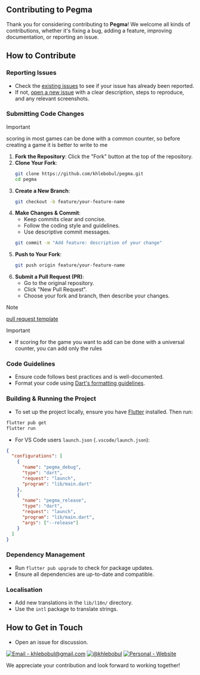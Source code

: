 ## Contributing to Pegma

Thank you for considering contributing to **Pegma**! We welcome all kinds of contributions, whether it's fixing a bug, adding a feature, improving documentation, or reporting an issue.

## How to Contribute

### Reporting Issues

- Check the [existing issues](https://github.com/khlebobul/pegma/issues) to see if your issue has already been reported.
- If not, [open a new issue](https://github.com/khlebobul/pegma/issues/new) with a clear description, steps to reproduce, and any relevant screenshots.

### Submitting Code Changes

> [!IMPORTANT]
> scoring in most games can be done with a common counter, so before creating a game it is better to write to me

1. **Fork the Repository**: Click the "Fork" button at the top of the repository.
2. **Clone Your Fork**:
   ```sh
   git clone https://github.com/khlebobul/pegma.git
   cd pegma
   ```
3. **Create a New Branch**:
   ```sh
   git checkout -b feature/your-feature-name
   ```
4. **Make Changes & Commit**:
   - Keep commits clear and concise.
   - Follow the coding style and guidelines.
   - Use descriptive commit messages.
   ```sh
   git commit -m "Add feature: description of your change"
   ```
5. **Push to Your Fork**:
   ```sh
   git push origin feature/your-feature-name
   ```
6. **Submit a Pull Request (PR)**:
   - Go to the original repository.
   - Click "New Pull Request".
   - Choose your fork and branch, then describe your changes.

> [!NOTE]
> [pull request template](https://github.com/khlebobul/pegma/blob/main/.github/pull_request_template.md)

> [!IMPORTANT]
> - If scoring for the game you want to add can be done with a universal counter, you can add only the rules

### Code Guidelines

- Ensure code follows best practices and is well-documented.
- Format your code using [Dart's formatting guidelines](https://dart.dev/guides/language/effective-dart/style).

### Building & Running the Project

- To set up the project locally, ensure you have [Flutter](https://flutter.dev) installed. Then run:

```sh
flutter pub get
flutter run
```

- For VS Code users `launch.json` (`.vscode/launch.json`):

```json
{
  "configurations": [
    {
      "name": "pegma_debug",
      "type": "dart",
      "request": "launch",
      "program": "lib/main.dart"
    },
    {
      "name": "pegma_release",
      "type": "dart",
      "request": "launch",
      "program": "lib/main.dart",
      "args": ["--release"]
    }
  ]
}
```

### Dependency Management

- Run `flutter pub upgrade` to check for package updates.
- Ensure all dependencies are up-to-date and compatible.

### Localisation

- Add new translations in the `lib/l10n/` directory.
- Use the `intl` package to translate strings.

## How to Get in Touch

- Open an issue for discussion.

[![Email - khlebobul@gmail.com](https://img.shields.io/badge/Email-khlebobul%40gmail.com-414141?style=for-the-badge&logo=Email&logoColor=F1F1F1)](mailto:khlebobul@gmail.com) [![@khlebobul](https://img.shields.io/badge/%40khlebobul-414141?style=for-the-badge&logo=Telegram&logoColor=F1F1F1)](https://t.me/khlebobul) [![Personal - Website](https://img.shields.io/badge/Personal-Website-414141?style=for-the-badge&logo=Personal&logoColor=F1F1F1)](https://khlebobul.github.io/)

We appreciate your contribution and look forward to working together!
